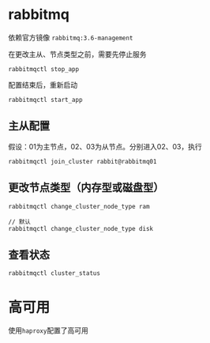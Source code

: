 # rabbitmq
依赖官方镜像 `rabbitmq:3.6-management`

在更改主从、节点类型之前，需要先停止服务

```
rabbitmqctl stop_app
```

配置结束后，重新启动

```
rabbitmqctl start_app
```

## 主从配置

假设：01为主节点，02、03为从节点。分别进入02、03，执行

```
rabbitmqctl join_cluster rabbit@rabbitmq01
```

## 更改节点类型（内存型或磁盘型）
```
rabbitmqctl change_cluster_node_type ram

// 默认
rabbitmqctl change_cluster_node_type disk
```

## 查看状态

```
rabbitmqctl cluster_status
```

# 高可用

使用`haproxy`配置了高可用
